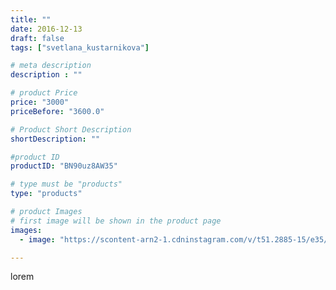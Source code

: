 ```yaml
---
title: ""
date: 2016-12-13
draft: false
tags: ["svetlana_kustarnikova"]

# meta description
description : ""

# product Price
price: "3000"
priceBefore: "3600.0"

# Product Short Description
shortDescription: ""

#product ID
productID: "BN90uz8AW35"

# type must be "products"
type: "products"

# product Images
# first image will be shown in the product page
images:
  - image: "https://scontent-arn2-1.cdninstagram.com/v/t51.2885-15/e35/15534772_846143428858667_5829883419546353664_n.jpg?se=7&tp=1&_nc_ht=scontent-arn2-1.cdninstagram.com&_nc_cat=111&_nc_ohc=AnjsTO3VYuYAX-UUHrT&ccb=7-4&oh=4db4d0d869fc4536ab6e7df229c4ab32&oe=6084F6B5&ig_cache_key=MTQwNDUxMDU3NDA5MTUyOTcyMQ%3D%3D.2-ccb7-4"

---
```

lorem
